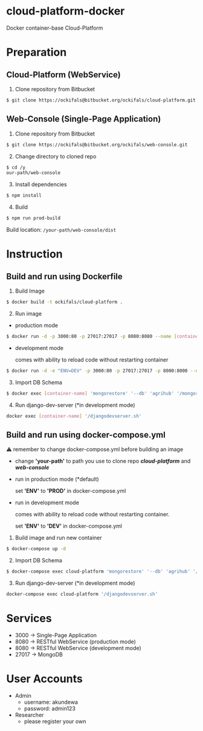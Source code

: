 # cloud-platform-docker
Docker container-base Cloud-Platform

# Preparation
## Cloud-Platform (WebService)

1. Clone repository from Bitbucket

```bash
$ git clone https://ockifals@bitbucket.org/ockifals/cloud-platform.git
```

## Web-Console (Single-Page Application)

1. Clone repository from Bitbucket

```bash
$ git clone https://ockifals@bitbucket.org/ockifals/web-console.git
```

2. Change directory to cloned repo

```bash
$ cd /y
our-path/web-console
```

3. Install dependencies

```bash
$ npm install
```

4. Build

```bash
$ npm run prod-build
```

Build location: `/your-path/web-console/dist`

# Instruction

## Build and run using Dockerfile

1. Build Image

```bash
$ docker build -t ockifals/cloud-platform .
```

2. Run image

* production mode

```bash
$ docker run -d -p 3000:80 -p 27017:27017 -p 8080:8080 --name [container-name] -v /your-path/web-console/dist:/projects/angular -v /your-path/cloud-platform:/projects/django ockifals/cloud-platform
```

* development mode

    comes with ability to reload code without restarting container

```bash
$ docker run -d -e "ENV=DEV" -p 3000:80 -p 27017:27017 -p 8000:8000 --name [container-name] -v /your-path/web-console/dist:/projects/angular -v /your-path/cloud-platform:/projects/django ockifals/cloud-platform
```
    
3. Import DB Schema

```bash
$ docker exec [container-name] 'mongorestore' '--db' 'agrihub' '/mongorestore/agrihub/'
``` 

4. Run django-dev-server (*in development mode)

```bash
docker exec [container-name] '/djangodevserver.sh'
```

## Build and run using docker-compose.yml
⚠️ remember to change docker-compose.yml before building an image

* change __'your-path'__ to path you use to clone repo __*cloud-platform*__ and __*web-console*__

* run in production mode (*default)

    set __'ENV'__ to __'PROD'__ in docker-compose.yml
    
* run in development mode

    comes with ability to reload code without restarting container.

    set __'ENV'__ to __'DEV'__ in docker-compose.yml

1. Build image and run new container

```bash
$ docker-compose up -d
```

2. Import DB Schema

```bash
$ docker-compose exec cloud-platform 'mongorestore' '--db' 'agrihub' '/mongorestore/agrihub/'
``` 

3. Run django-dev-server (*in development mode)

```bash
docker-compose exec cloud-platform '/djangodevserver.sh'
```

# Services
* 3000 -> Single-Page Application
* 8080 -> RESTful WebService (production mode)
* 8080 -> RESTful WebService (development mode)
* 27017 -> MongoDB

# User Accounts
- Admin
    - username: akundewa
    - password: admin123
- Researcher
    - please register your own
